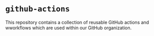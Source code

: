 # `github-actions`

This repository contains a collection of reusable GitHub actions and wworkflows
which are used within our GitHub organization.
